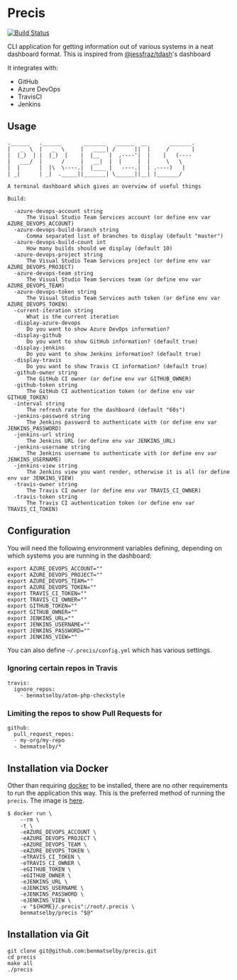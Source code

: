 # Precis

[![Build Status](https://travis-ci.org/benmatselby/precis.png?branch=master)](https://travis-ci.org/benmatselby/precis)

CLI application for getting information out of various systems in a neat dashboard format. This is inspired from [@jessfraz/tdash](https://github.com/jessfraz/tdash)'s dashboard

It integrates with:

- GitHub
- Azure DevOps
- TravisCI
- Jenkins

## Usage

```shell
.______   .______       _______   ______  __       _______.
|   _  \  |   _  \     |   ____| /      ||  |     /       |
|  |_)  | |  |_)  |    |  |__   |  ,----'|  |    |   (----
|   ___/  |      /     |   __|  |  |     |  |     \   \
|  |      |  |\  \----.|  |____ |   ----.|  | .----)   |
| _|      | _|  ._____||_______| \______||__| |_______/

A terminal dashboard which gives an overview of useful things

Build:

  -azure-devops-account string
      The Visual Studio Team Services account (or define env var AZURE_DEVOPS_ACCOUNT)
  -azure-devops-build-branch string
      Comma separated list of branches to display (default "master")
  -azure-devops-build-count int
      How many builds should we display (default 10)
  -azure-devops-project string
      The Visual Studio Team Services project (or define env var AZURE_DEVOPS_PROJECT)
  -azure-devops-team string
      The Visual Studio Team Services team (or define env var AZURE_DEVOPS_TEAM)
  -azure-devops-token string
      The Visual Studio Team Services auth token (or define env var AZURE_DEVOPS_TOKEN)
  -current-iteration string
      What is the current iteration
  -display-azure-devops
      Do you want to show Azure DevOps information?
  -display-github
      Do you want to show GitHub information? (default true)
  -display-jenkins
      Do you want to show Jenkins information? (default true)
  -display-travis
      Do you want to show Travis CI information? (default true)
  -github-owner string
      The GitHub CI owner (or define env var GITHUB_OWNER)
  -github-token string
      The GitHub CI authentication token (or define env var GITHUB_TOKEN)
  -interval string
      The refresh rate for the dashboard (default "60s")
  -jenkins-password string
      The Jenkins password to authenticate with (or define env var JENKINS_PASSWORD)
  -jenkins-url string
      The Jenkins URL (or define env var JENKINS_URL)
  -jenkins-username string
      The Jenkins username to authenticate with (or define env var JENKINS_USERNAME)
  -jenkins-view string
      The Jenkins view you want render, otherwise it is all (or define env var JENKINS_VIEW)
  -travis-owner string
      The Travis CI owner (or define env var TRAVIS_CI_OWNER)
  -travis-token string
      The Travis CI authentication token (or define env var TRAVIS_CI_TOKEN)
```

## Configuration

You will need the following environment variables defining, depending on which systems you are running in the dashboard:

```shell
export AZURE_DEVOPS_ACCOUNT=""
export AZURE_DEVOPS_PROJECT=""
export AZURE_DEVOPS_TEAM=""
export AZURE_DEVOPS_TOKEN=""
export TRAVIS_CI_TOKEN=""
export TRAVIS_CI_OWNER=""
export GITHUB_TOKEN=""
export GITHUB_OWNER=""
export JENKINS_URL=""
export JENKINS_USERNAME=""
export JENKINS_PASSWORD=""
export JENKINS_VIEW=""
```

You can also define `~/.precis/config.yml` which has various settings.

### Ignoring certain repos in Travis

```shell
travis:
  ignore_repos:
    - benmatselby/atom-php-checkstyle
```

### Limiting the repos to show Pull Requests for

```shell
github:
  pull_request_repos:
  - my-org/my-repo
  - benmatselby/*
```

## Installation via Docker

Other than requiring [docker](http://docker.com) to be installed, there are no other requirements to run the application this way. This is the preferred method of running the `precis`. The image is [here](https://hub.docker.com/r/benmatselby/precis/).

```shell
$ docker run \
    --rm \
    -t \
    -eAZURE_DEVOPS_ACCOUNT \
    -eAZURE_DEVOPS_PROJECT \
    -eAZURE_DEVOPS_TEAM \
    -eAZURE_DEVOPS_TOKEN \
    -eTRAVIS_CI_TOKEN \
    -eTRAVIS_CI_OWNER \
    -eGITHUB_TOKEN \
    -eGITHUB_OWNER \
    -eJENKINS_URL \
    -eJENKINS_USERNAME \
    -eJENKINS_PASSWORD \
    -eJENKINS_VIEW \
    -v "${HOME}/.precis":/root/.precis \
    benmatselby/precis "$@"
```

## Installation via Git

```shell
git clone git@github.com:benmatselby/precis.git
cd precis
make all
./precis
```
